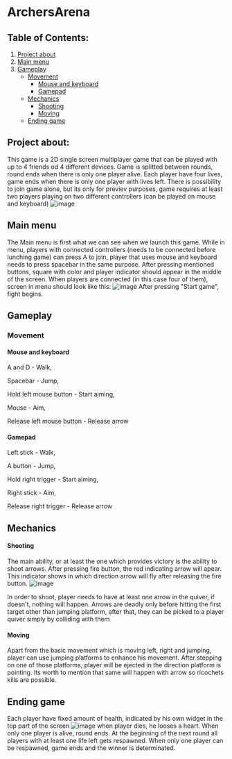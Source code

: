 # ArchersArena

## Table of Contents:
1. [Project about](#project-about)
2. [Main menu](#main-menu)
3. [Gameplay](#gameplay)
    - [Movement](#movement)
        - [Mouse and keyboard](#mouse-and-keyboard)
        - [Gamepad](#gamepad)
    - [Mechanics](#mechanics)
        - [Shooting](#shooting)
        - [Moving](#moving)
    - [Ending game](#ending-game)
## Project about:
This game is a 2D single screen multiplayer game that can be played with up to 4 friends od 4 different devices.
Game is splitted between rounds, round ends when there is only one player alive. Each player have four lives, game ends when there is only one player with lives left.
There is possibility to join game alone, but its only for previev purposes, game requires at least two players playing on two different controllers (can be played on mouse and keyboard)
![image](https://user-images.githubusercontent.com/56792313/236643562-6fc5ee2a-914e-4ddb-9e6e-2e558044f7e0.png)


## Main menu

The Main menu is first what we can see when we launch this game. While in menu, players with connected controllers (needs to be connected before lunching game)
can press A to join, player that uses mouse and keyboard needs to press spacebar in the same purpose.
After pressing mentioned buttons, square with color and player indicator should appear in the middle of the screen.
When players are connected (in this case four of them), screen in menu should look like this:
![image](https://user-images.githubusercontent.com/56792313/236643814-dfd3c446-a11e-4590-957e-0f092149ef32.png)
After pressing "Start game", fight begins.

## Gameplay
### Movement
#### Mouse and keyboard
A and D - Walk,

Spacebar - Jump,

Hold left mouse button - Start aiming,

Mouse - Aim,

Release left mouse button - Release arrow


#### Gamepad
Left stick - Walk,

A button - Jump, 

Hold right trigger - Start aiming,

Right stick - Aim,

Release right trigger - Release arrow

## Mechanics
#### Shooting
The main ability, or at least the one which provides victory is the ability to shoot arrows. After pressing fire button, the red indicating arrow will apear. This indicator shows in which direction arrow will fly after releasing the fire button.
![image](https://user-images.githubusercontent.com/56792313/236648178-dbe1c0b4-e636-44d1-b798-c438d43b764d.png)

In order to shoot, player needs to have at least one arrow in the quiver, if doesn't, nothing will happen. Arrows are deadly only before hitting the first target other than jumping platform, after that, they can be picked to a player quiver simply by colliding with them

#### Moving 
Apart from the basic movement which is moving left, right and jumping, player can use jumping platforms to enhance his movement. After stepping on one of those platforms, player will be ejected in the direction platform is pointing. Its worth to mention that same will happen with arrow so ricochets kills are possible.
## Ending game
Each player have fixed amount of health, indicated by his own widget in the top part of the screen
![image](https://user-images.githubusercontent.com/56792313/236648417-812d28fe-8b14-496a-afdd-b20372267abd.png)
when player dies, he looses a heart. When only one player is alive, round ends. At the beginning of the next round all players with at least one life left gets respawned. When only one player can be respawned, game ends and the winner is determinated.

